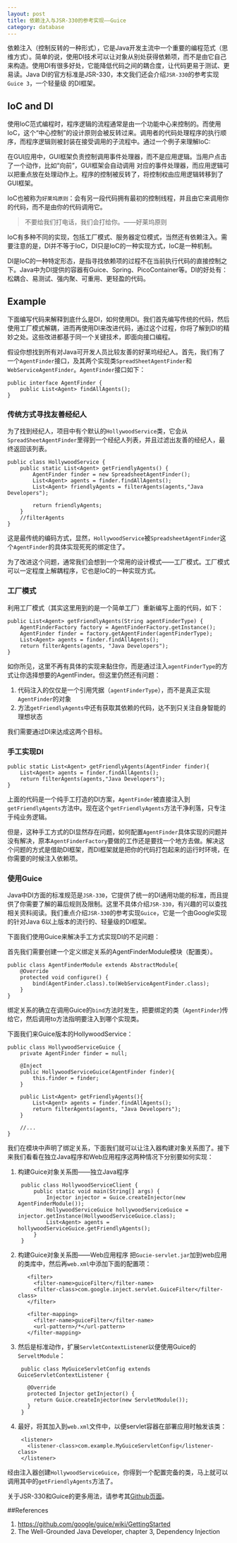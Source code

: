 ```yaml
---
layout: post
title: 依赖注入与JSR-330的参考实现——Guice
category: database
---
```


依赖注入（控制反转的一种形式），它是Java开发主流中一个重要的编程范式（思维方式）。简单的说，使用DI技术可以让对象从别处获得依赖项，而不是由它自己来构造。使用DI有很多好处，它能降低代码之间的耦合度，让代码更易于测试、更易读。Java DI的官方标准是JSR-330，本文我们还会介绍`JSR-330`的参考实现`Guice 3`，一个轻量级 的DI框架。
<!--more-->

## IoC and DI

使用IoC范式编程时，程序逻辑的流程通常是由一个功能中心来控制的。而使用IoC，这个“中心控制”的设计原则会被反转过来。调用者的代码处理程序的执行顺序，而程序逻辑则被封装在接受调用的子流程中。通过一个例子来理解IoC:

在GUI应用中，GUI框架负责控制调用事件处理器，而不是应用逻辑。当用户点击了一个动作，比如“向前”，GUI框架会自动调用 对应的事件处理器，而应用逻辑可以把重点放在处理动作上。程序的控制被反转了，将控制权由应用逻辑转移到了GUI框架。

IoC也被称为`好莱坞原则`：会有另一段代码拥有最初的控制线程，并且由它来调用你的代码，而不是由你的代码调用它。

> 不要给我们打电话，我们会打给你。——好莱坞原则

IoC有多种不同的实现，包括工厂模式、服务器定位模式，当然还有依赖注入。需要注意的是，DI并不等于IoC，DI只是IoC的一种实现方式，IoC是一种机制。

DI是IoC的一种特定形态，是指寻找依赖项的过程不在当前执行代码的直接控制之下。Java中为DI提供的容器有Guice、Spring、PicoContainer等。DI的好处有：松耦合、易测试、强内聚、可重用、更轻盈的代码。

## Example

下面编写代码来解释到底什么是DI，如何使用DI。我们首先编写传统的代码，然后使用工厂模式解耦，进而再使用DI来改进代码，通过这个过程，你将了解到DI的精妙之处。这些改进都基于同一个关键技术，即面向接口编程。

假设你想找到所有对Java可开发人员比较友善的好莱坞经纪人。首先，我们有了一个`AgentFinder`接口，及其两个实现类`SpreadSheetAgentFinder`和`WebServiceAgentFinder`。`AgentFinder`接口如下：

	public interface AgentFinder {
	    public List<Agent> findAllAgents();
	}


### 传统方式寻找友善经纪人

为了找到经纪人，项目中有个默认的`HollywoodService`类，它会从`SpreadSheetAgentFinder`里得到一个经纪人列表，并且过滤出友善的经纪人，最终返回该列表。

	public class HollywoodService {
	    public static List<Agent> getFriendlyAgents() {
	        AgentFinder finder = new SpreadsheetAgentFinder();
	        List<Agent> agents = finder.findAllAgents();
	        List<Agent> friendlyAgents = filterAgents(agents,"Java Developers");
	
	        return friendlyAgents;
	    }
		//filterAgents
	}

这是最传统的编码方式，显然，`HollywoodService`被`SpreadsheetAgentFinder`这个`AgentFinder`的具体实现死死的绑定住了。

为了改进这个问题，通常我们会想到一个常用的设计模式——工厂模式。工厂模式可以一定程度上解耦程序，它也是IoC的一种实现方式。

### 工厂模式

利用工厂模式（其实这里用到的是一个简单工厂）重新编写上面的代码，如下：

    public List<Agent> getFriendlyAgents(String agentFinderType) {
        AgentFinderFactory factory = AgentFinderFactory.getInstance();
        AgentFinder finder = factory.getAgentFinder(agentFinderType);
        List<Agent> agents = finder.findAllAgents();
        return filterAgents(agents, "Java Developers");
    }

如你所见，这里不再有具体的实现来黏住你，而是通过注入`agentFinderType`的方式让你选择想要的AgentFinder。但这里仍然还有问题：

1. 代码注入的仅仅是一个引用凭据（`agentFinderType`），而不是真正实现`AgentFinder`的对象
2. 方法`getFriendlyAgents`中还有获取其依赖的代码，达不到只关注自身智能的理想状态

我们需要通过DI来达成这两个目标。

### 手工实现DI

    public static List<Agent> getFriendlyAgents(AgentFinder finder){
        List<Agent> agents = finder.findAllAgents();
        return filterAgents(agents,"Java Developers");
    }

上面的代码是一个纯手工打造的DI方案，`AgentFinder`被直接注入到`getFriendlyAgents`方法中。现在这个`getFriendlyAgents`方法干净利落，只专注于纯业务逻辑。

但是，这种手工方式的DI显然存在问题，如何配置`AgentFinder`具体实现的问题并没有解决，原本`AgentFinderFactory`要做的工作还是要找一个地方去做。解决这个问题的方式是借助DI框架，而DI框架就是把你的代码打包起来的运行时环境，在你需要的时候注入依赖项。

### 使用Guice

Java中DI方面的标准规范是`JSR-330`，它提供了统一的DI通用功能的标准，而且提供了你需要了解的幕后规则及限制。这里不具体介绍`JSR-330`，有兴趣的可以查找相关资料阅读。我们重点介绍`JSR-330`的参考实现`Guice`，它是一个由Google实现的针对Java 6以上版本的流行的、轻量级的DI框架。

下面我们使用Guice来解决手工方式实现DI的不足问题：

首先我们需要创建一个定义绑定关系的AgentFinderModule模块（配置类）。

	public class AgentFinderModule extends AbstractModule{
	    @Override
	    protected void configure() {
	        bind(AgentFinder.class).to(WebServiceAgentFinder.class);
	    }
	}

绑定关系的确立在调用Guice的`bind`方法时发生，把要绑定的类（`AgentFinder`)传给它，然后调用to方法指明要注入到哪个实现类。

下面我们来Guice版本的HollywoodService：

	public class HollywoodServiceGuice {
	    private AgentFinder finder = null;
	
	    @Inject
	    public HollywoodServiceGuice(AgentFinder finder){
	        this.finder = finder;
	    }
	
	    public List<Agent> getFriendlyAgents(){
	        List<Agent> agents = finder.findAllAgents();
	        return filterAgents(agents, "Java Developers");
	    }
	
		//...
	}

我们在模块中声明了绑定关系，下面我们就可以让注入器构建对象关系图了。接下来我们看看在独立Java程序和Web应用程序这两种情况下分别要如何实现：

1. 构建Guice对象关系图——独立Java程序

		public class HollywoodServiceClient {
		    public static void main(String[] args) {
		        Injector injector = Guice.createInjector(new AgentFinderModule());
		        HollywoodServiceGuice hollywoodServiceGuice = injector.getInstance(HollywoodServiceGuice.class);
		        List<Agent> agents = hollywoodServiceGuice.getFriendlyAgents();
		    }
		}


2. 构建Guice对象关系图——Web应用程序
把`Gucie-servlet.jar`加到web应用的类库中，然后再`web.xml`中添加下面的配置项：

		  <filter>
		    <filter-name>guiceFilter</filter-name>
		    <filter-class>com.google.inject.servlet.GuiceFilter</filter-class>
		  </filter>
		
		  <filter-mapping>
		    <filter-name>guiceFilter</filter-name>
		    <url-pattern>/*</url-pattern>
		  </filter-mapping>

3. 然后是标准动作，扩展`ServletContextListene`r以便使用Guice的`ServeltModule`：
	
		public class MyGuiceServletConfig extends GuiceServletContextListener {
		
		  @Override
		  protected Injector getInjector() {
		    return Guice.createInjector(new ServletModule());
		  }
		}

4. 最好，将其加入到`web.xml`文件中，以便servlet容器在部署应用时触发该类：

		<listener>
		  <listener-class>com.example.MyGuiceServletConfig</listener-class>
		</listener>

经由注入器创建`HollywoodServiceGuice`，你得到一个配置完备的类，马上就可以调用其中的`getFriendlyAgents`方法了。

关于JSR-330和Guice的更多用法，请参考其[Github页面](https://github.com/google/guice)。


##References
1. https://github.com/google/guice/wiki/GettingStarted
2. The Well-Grounded Java Developer, chapter 3, Dependency Injection